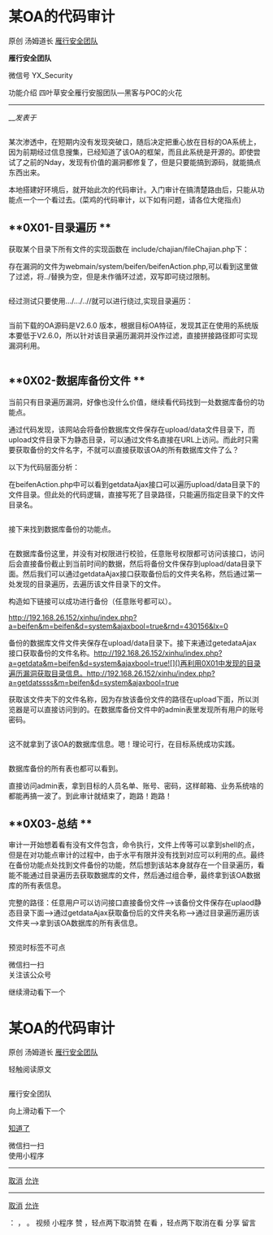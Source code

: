 #  某OA的代码审计

原创 汤姆道长  [ 雁行安全团队 ](javascript:void\(0\);)

**雁行安全团队** ![]()

微信号 YX_Security

功能介绍 四叶草安全雁行安服团队—黑客与POC的火花

____

___发表于_

![]()

某次渗透中，在短期内没有发现突破口，随后决定把重心放在目标的OA系统上，因为前期经过信息搜集，已经知道了该OA的框架，而且此系统是开源的。即使尝试了之前的Nday，发现有价值的漏洞都修复了，但是只要能搞到源码，就能搞点东西出来。

本地搭建好环境后，就开始此次的代码审计。入门审计在搞清楚路由后，只能从功能点一个一个看过去。(菜鸡的代码审计，以下如有问题，请各位大佬指点)

##  **0X01-目录遍历  **

获取某个目录下所有文件的实现函数在 include/chajian/fileChajian.php下：![]()

存在漏洞的文件为webmain/system/beifen/beifenAction.php,可以看到这里做了过滤，将../替换为空，但是未作循环过滤，双写即可绕过限制。  

![]()

经过测试只要使用.../.../..//就可以进行绕过,实现目录遍历：

![]()

当前下载的OA源码是V2.6.0
版本，根据目标OA特征，发现其正在使用的系统版本要低于V2.6.0，所以针对该目录遍历漏洞并没作过滤，直接拼接路径即可实现漏洞利用。  

![]()

##  **0X02-数据库备份文件  **

当前只有目录遍历漏洞，好像也没什么价值，继续看代码找到一处数据库备份的功能点。

通过代码发现，该网站会将备份数据库文件保存在upload/data文件目录下，而upload文件目录下为静态目录，可以通过文件名直接在URL上访问。而此时只需要获取备份的文件名字，不就可以直接获取该OA的所有数据库文件了么？

以下为代码层面分析：

在beifenAction.php中可以看到getdataAjax接口可以遍历upload/data目录下的文件目录。但此处的代码逻辑，直接写死了目录路径，只能遍历指定目录下的文件目录名。![]()  

  

![]()

接下来找到数据库备份的功能点。

![]()

在数据库备份这里，并没有对权限进行校验，任意账号权限都可访问该接口，访问后会直接备份截止到当前时间的数据，然后将备份文件保存到upload/data目录下面。然后我们可以通过getdataAjax接口获取备份后的文件夹名称，然后通过第一处发现的目录遍历，去遍历该文件目录下的文件。![]()

构造如下链接可以成功进行备份（任意账号都可以）。

http://192.168.26.152/xinhu/index.php?a=beifen&m=beifen&d=system&ajaxbool=true&rnd=430156&lx=0  

![]()备份的数据库文件文件夹保存在upload/data目录下。![]()接下来通过getedataAjax
接口获取备份的文件名称。http://192.168.26.152/xinhu/index.php?a=getdata&m=beifen&d=system&ajaxbool=true![]()再利用0X01中发现的目录遍历漏洞获取目录信息。http://192.168.26.152/xinhu/index.php?a=getdatssss&m=beifen&d=system&ajaxbool=true
![]()

获取该文件夹下的文件名称，因为存放该备份文件的路径在upload下面，所以浏览器是可以直接访问到的。在数据库备份文件中的admin表里发现所有用户的账号密码。

![]()

这不就拿到了该OA的数据库信息。嗯！理论可行，在目标系统成功实践。  

![]()

数据库备份的所有表也都可以看到。

![]()直接访问admin表，拿到目标的人员名单、账号、密码，这样邮箱、业务系统啥的都能再搞一波了。到此审计就结束了，跑路！跑路！

##  **0X03-总结  **

审计一开始想着看有没有文件包含，命令执行，文件上传等可以拿到shell的点，但是在对功能点审计的过程中，由于水平有限并没有找到对应可以利用的点。最终在备份功能点处找到文件备份的功能，然后想到该站本身就存在一个目录遍历，看能不能通过目录遍历去获取数据库的文件，然后通过组合拳，最终拿到该OA数据库的所有表信息。  

完整的路径：任意用户可以访问接口直接备份文件-->该备份文件保存在uplaod静态目录下面-->通过getdataAjax获取备份后的文件夹名称-->通过目录遍历遍历该文件夹-->拿到该OA数据库的所有表信息。

  

![]()

预览时标签不可点

微信扫一扫  
关注该公众号

继续滑动看下一个

# 某OA的代码审计

原创 汤姆道长  [ 雁行安全团队 ](javascript:void\(0\);)

轻触阅读原文

![]()

雁行安全团队

向上滑动看下一个

[知道了](javascript:;)

微信扫一扫  
使用小程序

****

[取消](javascript:void\(0\);) [允许](javascript:void\(0\);)

****

[取消](javascript:void\(0\);) [允许](javascript:void\(0\);)

： ， 。   视频 小程序 赞 ，轻点两下取消赞 在看 ，轻点两下取消在看 分享 留言


